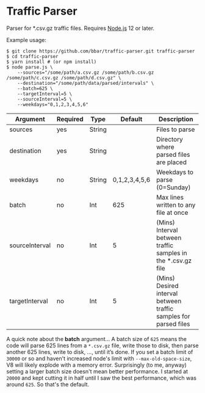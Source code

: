 # Traffic Parser

Parser for *.csv.gz traffic files. Requires [Node.js](https://nodejs.org) 12 or later.

Example usage:

    $ git clone https://github.com/bbar/traffic-parser.git traffic-parser
    $ cd traffic-parser
    $ yarn install # (or npm install)
    $ node parse.js \
        --sources="/some/path/a.csv.gz /some/path/b.csv.gz /some/path/c.csv.gz /some/path/d.csv.gz" \
        --destination="/some/path/data/parsed/intervals" \
        --batch=625 \
        --targetInterval=5 \
        --sourceInterval=5 \
        --weekdays="0,1,2,3,4,5,6"

|Argument|Required|Type|Default|Description|
|--|--|--|--|--|
|sources|yes|String||Files to parse|
|destination|yes|String||Directory where parsed files are placed|
|weekdays|no|String|0,1,2,3,4,5,6|Weekdays to parse (0=Sunday)
|batch|no|Int|625|Max lines written to any file at once|
|sourceInterval|no|Int|5|(Mins) Interval between traffic samples in the *.csv.gz file
|targetInterval|no|Int|5|(Mins) Desired interval between traffic samples for parsed files

A quick note about the **batch** argument... A batch size of `625` means the code will parse 625 lines from a `*.csv.gz` file, write those to disk, then parse another 625 lines, write to disk, …, until it’s done. If you set a batch limit of `30000` or so and haven't increased node's limit with `--max-old-space-size`, V8 will likely explode with a memory error. Surprisingly (to me, anyway) setting a larger batch size doesn't mean better performance. I started at `20000` and kept cutting it in half until I saw the best performance, which was around `625`. So that's the default.